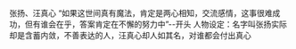 张扬、汪真心
“如果这世间真有魔法，肯定是两心相知，交流感情，这事很难成功，但有谁会在乎，答案肯定在不懈的努力中”--开头
人物设定：名字叫张扬实际却是含蓄内敛，不善表达的人，汪真心却人如其名，对谁都会付出真心